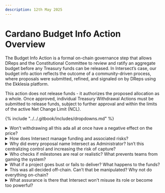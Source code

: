 ```yaml
---
description: 12th May 2025
---
```


# Cardano Budget Info Action Overview

The Budget Info Action is a formal on-chain governance step that allows DReps and the Constitutional Committee to review and ratify an aggregate budget before any Treasury funds can be released. In Intersect’s case, our budget info action reflects the outcome of a community-driven process, where proposals were submitted, refined, and signaled on by DReps using the Ekklesia platform.

This action does not release funds - it authorizes the proposed allocation as a whole. Once approved, individual Treasury Withdrawal Actions must be submitted to release funds, subject to further approval and within the limits of the active Net Change Limit (NCL).

{% include "../../.gitbook/includes/dropdowns.md" %}

<details>

<summary>Won’t withdrawing all this ada all at once have a negative effect on the price?</summary>

The Budget Info Action does not result in an immediate withdrawal of 275M ada from the Treasury. It simply authorizes an aggregate budget allocation.

Any actual withdrawal of funds happens gradually, through separate governance actions, and only after meeting agreed conditions such as delivery milestones and oversight checks. This process is designed to ensure responsible allocation over time - not sudden or uncontrolled releases.

</details>

<details>

<summary>How does Intersect manage funding and associated risks?</summary>

&#x20;Intersect’s role as an Administrator is to provide oversight, coordination, and accountability for the proposals that have requested it. Intersect does not manage or hold Treasury funds directly - those are released through approved governance actions and, where applicable, distributed via smart contracts or authorized accounts.

To help manage associated risks and ensure responsible use of Treasury funds, Intersect applies the following safeguards:

1. Due diligence before engagement:\
   Proposals must pass due diligence - including KYC/KYB and other verification checks - before Intersect will enter into any contractual agreement or support a Treasury Withdrawal.
2. Oversight of delivery, not custody of funds:\
   Once Treasury funds are released (following approval), Intersect’s role is to monitor progress, ensure contractual terms are being followed, and coordinate with auditors, vendors, and the community.
3. Escrow and control structures (where applicable):\
   Some proposals may use smart contracts or multisig escrows to hold and release funds. Intersect may be a signer or observer in these setups, but it does not control disbursements unilaterally.
4. Pause and recovery mechanisms:\
   If a funded proposal breaches terms, Intersect can recommend pausing disbursements or initiating recovery actions. Undisbursed funds may be returned to the Treasury if issues remain unresolved.
5. Public reporting and transparency:\
   Intersect will publish regular delivery updates and reporting for all proposals under its oversight, giving the community visibility into how funds are being used.

In short, Intersect acts as a facilitator and enabler of accountability, not a fund manager - ensuring that proposals live up to their commitments and that Treasury funding is responsibly tracked and governed.

</details>

<details>

<summary>Why did every proposal name Intersect as Administrator? Isn’t this centralizing control and increasing the risk of capture?</summary>

Intersect was named as Administrator by these proposals because it offered a structured pathway to participate in a coordinated, community-led budget process. This process included open submission, committee feedback, DRep signaling, and alignment with the Cardano roadmap, all made possible through Intersect’s support infrastructure. Participation was entirely optional, and proposers were free to submit standalone on-chain budget actions independently.

This is not about centralizing control. It is about enabling coordination in the absence of other fully operational budget facilitation alternatives. Intersect does not control funds, and its role as Administrator is limited to oversight, coordination, and transparency, not execution or decision-making authority.

Crucially:

* Intersect was requested by the proposers themselves, not assigned unilaterally
* Other entities are free to play this role in future budget cycles
* Intersect may refuse to act as Administrator if proposals do not meet due diligence or governance standards
* On-chain governance remains the final authority, with DReps and the Constitutional Committee approving all Treasury withdrawals

As the ecosystem matures, we expect to see multiple Administrators, diversifying responsibility and reducing any perceived concentration. This first round simply reflects the practical need for facilitation during a transitional governance phase.

</details>

<details>

<summary>Who checks if milestones are real or realistic? What prevents teams from gaming the system?</summary>

A multi-sig oversight body including Intersect, auditors, and independent ecosystem actors will have authority to pause payouts, demand arbitration, and ultimately return unused funds to the treasury. Intersect is currently talking a number of proven and responsible ecosystem players to fulfil this role and more news will be shared on this soon. Delivery is made public through a new dashboard, with milestone documentation and outcomes openly tracked.

</details>

<details>

<summary>What if a project goes bust or fails to deliver? What happens to the funds?</summary>

&#x20;If a funded project fails to meet its obligations or goes bust, several safeguards are in place to protect Treasury resources:

1. Pause or stop disbursements:\
   Intersect, working with oversight partners, can pause further payments if a project breaches its contract or misses key deliverables.
2. Claw-back mechanisms:\
   If funds remain undisbursed in a smart contract or designated account, they can be returned to the Treasury following a resolution process, including arbitration if needed.
3. Milestone-based or conditional payments:\
   Where applicable, funding is released in phases tied to verifiable progress. This limits exposure in the event of non-delivery.
4. Oversight and reporting:\
   Intersect and elected committees monitor delivery across proposals. Issues are flagged early to reduce risk and ensure transparency.\


In short, funds are not handed over in full at once. If a project fails, any unspent or unearned funds can be recovered or withheld, helping safeguard the Treasury and community interests.

</details>

<details>

<summary>This was all decided off-chain. Can’t that be manipulated? Why not do everything on-chain?</summary>

This budget process was an attempt to coordinate a community-driven approach using the tools and structures currently available. While we acknowledge it was imperfect and at times haphazard, it resulted in strong participation and clear signal from active DReps using live stake through the Ekklesia platform. The Ekklesia vote results were also recorded on-chain to create an immutable record.

As an ecosystem, we need to take the lessons learned from this process and work together to rebuild it - making it clearer, more inclusive, and more resilient. Moving forward, the community may well choose to make greater use of on-chain governance directly, with fewer off-chain coordination steps.

</details>

<details>

<summary> What assurance is there that Intersect won't misuse its role or become too powerful?</summary>

Intersect’s authority comes from the community. It does not control funds, cannot approve Treasury withdrawals on its own, and is accountable to both DReps and the Constitutional Committee.

Here are the key safeguards:

1. No unilateral power:\
   Intersect cannot spend Treasury funds. Every withdrawal requires a separate on-chain vote by DReps and must comply with constitutional guardrails.
2. Voluntary designation:\
   Proposers chose Intersect as Administrator for this process. They are free to select other Administrators in the future or submit proposals directly on-chain without Intersect’s involvement.
3. Transparent oversight, not control:\
   Intersect provides coordination, due diligence, and reporting. It does not act as a gatekeeper or hold exclusive rights to administer funding.
4. Subject to community checks:\
   Intersect’s actions can be scrutinized, challenged, or overridden through Cardano’s governance mechanisms. Its ongoing role depends entirely on the trust and support of the community.
5. Designed to be temporary and plural:\
   This process reflects a transitional phase. In future budget cycles, more Administrators are expected to emerge, reducing reliance on any single actor.

Intersect’s legitimacy is earned through transparency, delivery, and accountability, not through control.

</details>
